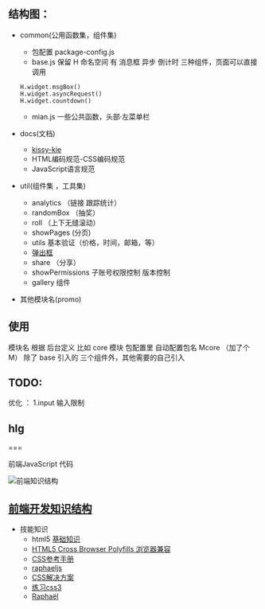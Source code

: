 ## 结构图： 
- common(公用函数集，组件集)
   - 包配置 package-config.js 
	- base.js 保留 H 命名空间 有 消息框 异步 倒计时 三种组件，页面可以直接 调用
	```
	H.widget.msgBox()
	H.widget.asyncRequest()
	H.widget.countdown()
	```
	- mian.js  一些公共函数，头部·左菜单栏
- docs(文档)
   - [kissy-kie](https://github.com/maxbbn/front-build) 
   - HTML编码规范-CSS编码规范
   - JavaScript语言规范
   
- util(组件集 ，工具集)
   - analytics （链接 跟踪统计）
   - randomBox （抽奖）
   - roll （上下无缝滚动）
   - showPages (分页)
   - utils 基本验证（价格，时间，邮箱，等）
   -  [弹出框](http:jquerymsgbox.ibrahimkalyoncu.com/)
   - share （分享）
   - showPermissions 子账号权限控制 版本控制
   - gallery 组件
- 其他模块名(promo)

## 使用
模块名 根据 后台定义  比如 core 模块   包配置里 自动配置包名 Mcore （加了个M）
除了 base 引入的 三个组件外，其他需要的自己引入



## TODO: 

优化 ：
	1.input  输入限制 
	




## hlg
===

前端JavaScript 代码

![前端知识结构](https://raw.github.com/JacksonTian/fks/master/figures/fks.jpg)
## [前端开发知识结构](https://github.com/JacksonTian/fks)
   
- 技能知识
  - html5  [基础知识](http://bbs.ambow.com/zhuanti/html5/)
  - [HTML5 Cross Browser Polyfills  浏览器兼容](https://github.com/Modernizr/Modernizr/wiki/HTML5-Cross-browser-Polyfills)
  - [CSS参考手册](http://css.doyoe.com/)
  - [raphaeljs](http://raphaeljs.com/icons/#github)
  - [CSS解决方案](http://www.w3cplus.com/resources/css-solution.html)
  - [练习css3](http://css3please.com/)
  - [Raphaël](http://raphaeljs.com/)
 
